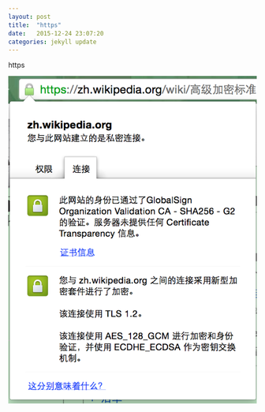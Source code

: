 ```yaml
---
layout: post
title:  "https"
date:   2015-12-24 23:07:20
categories: jekyll update
---
```

https


![https_info_on_wiki](/assets/images/https_info_on_wiki.png)

[http://op.baidu.com/2015/04/https-s01a01/]:http://op.baidu.com/2015/04/https-s01a01/
